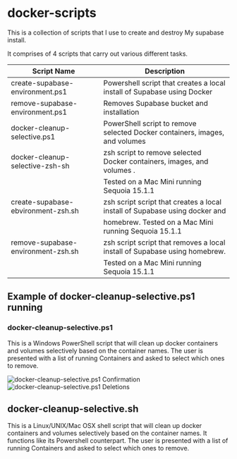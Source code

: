 # docker-scripts

This is a collection of scripts that I use to create and destroy My supabase install.

It comprises of 4 scripts that carry out various different tasks.

| Script Name                         | Description                                                                  |
|-------------------------------------|------------------------------------------------------------------------------|
| create-supabase-environment.ps1     | Powershell script that creates a local install of Supabase using Docker      |
| remove-supabase-environment.ps1     | Removes Supabase bucket and installation                                     |
| docker-cleanup-selective.ps1        | PowerShell script to remove selected Docker containers, images, and volumes  |
| docker-cleanup-selective-zsh-sh     | zsh script to remove selected Docker containers, images, and volumes .       |
|                                     | Tested on a Mac Mini running Sequoia 15.1.1                                  |
| create-supabase-ebvironment-zsh.sh  | zsh script script that creates a local install of Supabase  using docker and |
|                                     | homebrew. Tested on a Mac Mini running Sequoia 15.1.1                        |
| remove-supabase-environment-zsh.sh  | zsh script script that removes a local install of Supabase using homebrew.   |
|                                     | Tested on a Mac Mini running Sequoia 15.1.1                                  |

## Example of docker-cleanup-selective.ps1 running
### docker-cleanup-selective.ps1
This is a Windows PowerShell script that will clean up docker containers and volumes selectively based on the container names.
The user is presented with a list of running Containers and asked to select which ones to remove.

![docker-cleanup-selective.ps1 Confirmation](https://github.com/user-attachments/assets/043afa0a-b4cb-4d04-8a68-4bba9b90c80c)
![docker-cleanup-selective.ps1 Deletions](https://github.com/user-attachments/assets/b8716a9c-2a84-457b-a51a-dffd15f4a1c4)


## docker-cleanup-selective.sh
This is a Linux/UNIX/Mac OSX shell script that will clean up docker containers and volumes selectively based on the container names. It functions like its Powershell counterpart. 
The user is presented with a list of running Containers and asked to select which ones to remove.

